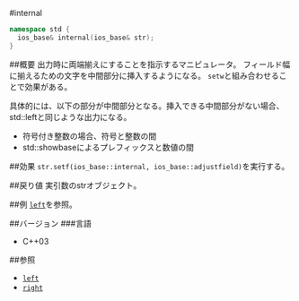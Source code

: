 #internal
```cpp
namespace std {
  ios_base& internal(ios_base& str);
}
```

##概要
出力時に両端揃えにすることを指示するマニピュレータ。
フィールド幅に揃えるための文字を中間部分に挿入するようになる。
`setw`と組み合わせることで効果がある。

具体的には、以下の部分が中間部分となる。挿入できる中間部分がない場合、std::leftと同じような出力になる。

- 符号付き整数の場合、符号と整数の間
- std::showbaseによるプレフィックスと数値の間

##効果
`str.setf(ios_base::internal, ios_base::adjustfield)`を実行する。

##戻り値
実引数のstrオブジェクト。

##例
[`left`](./left.md)を参照。

##バージョン
###言語
- C++03

##参照
- [`left`](./left.md)
- [`right`](./right.md)
